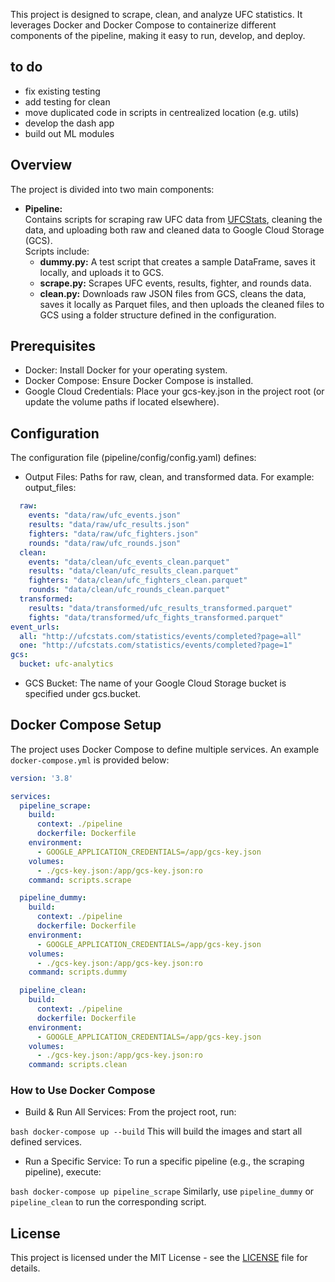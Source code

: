 This project is designed to scrape, clean, and analyze UFC statistics. It leverages Docker and Docker Compose to containerize different components of the pipeline, making it easy to run, develop, and deploy.

## to do
- fix existing testing
- add testing for clean
- move duplicated code in scripts in centrealized location (e.g. utils)
- develop the dash app
- build out ML modules

## Overview

The project is divided into two main components:

- **Pipeline:**  
  Contains scripts for scraping raw UFC data from [UFCStats](http://ufcstats.com), cleaning the data, and uploading both raw and cleaned data to Google Cloud Storage (GCS).  
  Scripts include:
  - **dummy.py:** A test script that creates a sample DataFrame, saves it locally, and uploads it to GCS.
  - **scrape.py:** Scrapes UFC events, results, fighter, and rounds data.
  - **clean.py:** Downloads raw JSON files from GCS, cleans the data, saves it locally as Parquet files, and then uploads the cleaned files to GCS using a folder structure defined in the configuration.

## Prerequisites
- Docker: Install Docker for your operating system.
- Docker Compose: Ensure Docker Compose is installed.
- Google Cloud Credentials: Place your gcs-key.json in the project root (or update the volume paths if located elsewhere).

## Configuration
The configuration file (pipeline/config/config.yaml) defines:

- Output Files: Paths for raw, clean, and transformed data. For example:
output_files:
```yaml
  raw:
    events: "data/raw/ufc_events.json"
    results: "data/raw/ufc_results.json"
    fighters: "data/raw/ufc_fighters.json"
    rounds: "data/raw/ufc_rounds.json"
  clean:
    events: "data/clean/ufc_events_clean.parquet"
    results: "data/clean/ufc_results_clean.parquet"
    fighters: "data/clean/ufc_fighters_clean.parquet"
    rounds: "data/clean/ufc_rounds_clean.parquet"
  transformed:
    results: "data/transformed/ufc_results_transformed.parquet"
    fights: "data/transformed/ufc_fights_transformed.parquet"
event_urls:
  all: "http://ufcstats.com/statistics/events/completed?page=all"
  one: "http://ufcstats.com/statistics/events/completed?page=1"
gcs:
  bucket: ufc-analytics
```
- GCS Bucket: The name of your Google Cloud Storage bucket is specified under gcs.bucket.

## Docker Compose Setup

The project uses Docker Compose to define multiple services. An example `docker-compose.yml` is provided below:

```yaml
version: '3.8'

services:
  pipeline_scrape:
    build:
      context: ./pipeline
      dockerfile: Dockerfile
    environment:
      - GOOGLE_APPLICATION_CREDENTIALS=/app/gcs-key.json
    volumes:
      - ./gcs-key.json:/app/gcs-key.json:ro
    command: scripts.scrape

  pipeline_dummy:
    build:
      context: ./pipeline
      dockerfile: Dockerfile
    environment:
      - GOOGLE_APPLICATION_CREDENTIALS=/app/gcs-key.json
    volumes:
      - ./gcs-key.json:/app/gcs-key.json:ro
    command: scripts.dummy

  pipeline_clean:
    build:
      context: ./pipeline
      dockerfile: Dockerfile
    environment:
      - GOOGLE_APPLICATION_CREDENTIALS=/app/gcs-key.json
    volumes:
      - ./gcs-key.json:/app/gcs-key.json:ro
    command: scripts.clean
```
### How to Use Docker Compose

- Build & Run All Services:
From the project root, run:

```bash docker-compose up --build```
This will build the images and start all defined services.

- Run a Specific Service:
To run a specific pipeline (e.g., the scraping pipeline), execute:

```bash docker-compose up pipeline_scrape```
Similarly, use `pipeline_dummy` or `pipeline_clean` to run the corresponding script.


## License

This project is licensed under the MIT License - see the [LICENSE](LICENSE) file for details.

